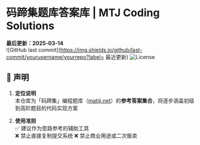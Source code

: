# 码蹄集题库答案库 | MTJ Coding Solutions

**最后更新：2025-03-14**  
![GitHub last commit](https://img.shields.io/github/last-commit/yourusername/yourrepo?label= 最近更新)
![License](https://img.shields.io/badge/License-MIT-green) 

## 🚨 声明
1. **定位说明**  
   本仓库为「码蹄集」编程题库（[matiji.net](https://www.matiji.net)）的**参考答案集合**，将逐步涵盖初级到高阶题目的代码实现方案

2. **使用准则**  
   ✅ 建议作为思路参考的辅助工具  
   ❌ 禁止直接复制提交系统
   ❌ 禁止商业用途或二次贩卖

